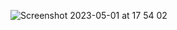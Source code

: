 ![Screenshot 2023-05-01 at 17 54 02](https://user-images.githubusercontent.com/480131/235483558-12062781-4e97-4483-8241-1534ef4fbce9.jpeg)
